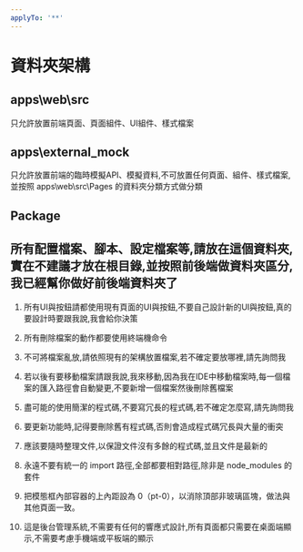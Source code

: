 ```yaml
---
applyTo: '**'
---
```

# 資料夾架構

## apps\web\src
只允許放置前端頁面、頁面組件、UI組件、樣式檔案

## apps\external_mock
只允許放置前端的臨時模擬API、模擬資料,不可放置任何頁面、組件、樣式檔案,並按照 apps\web\src\Pages 的資料夾分類方式做分類

## Package
所有配置檔案、腳本、設定檔案等,請放在這個資料夾,實在不建議才放在根目錄,並按照前後端做資料夾區分,我已經幫你做好前後端資料夾了
---
1. 所有UI與按鈕請都使用現有頁面的UI與按鈕,不要自己設計新的UI與按鈕,真的要設計時要跟我說,我會給你決策

2. 所有刪除檔案的動作都要使用終端機命令

3. 不可將檔案亂放,請依照現有的架構放置檔案,若不確定要放哪裡,請先詢問我

4. 若以後有要移動檔案請跟我說,我來移動,因為我在IDE中移動檔案時,每一個檔案的匯入路徑會自動變更,不要新增一個檔案然後刪除舊檔案

5. 盡可能的使用簡潔的程式碼,不要寫冗長的程式碼,若不確定怎麼寫,請先詢問我

6. 要更新功能時,記得要刪除舊有程式碼,否則會造成程式碼冗長與大量的衝突

7. 應該要隨時整理文件,以保證文件沒有多餘的程式碼,並且文件是最新的

8. 永遠不要有統一的 import 路徑,全部都要相對路徑,除非是 node_modules 的套件

9. 把模態框內部容器的上內距設為 0（pt-0），以消除頂部非玻璃區塊，做法與其他頁面一致。

10. 這是後台管理系統,不需要有任何的響應式設計,所有頁面都只需要在桌面端顯示,不需要考慮手機端或平板端的顯示